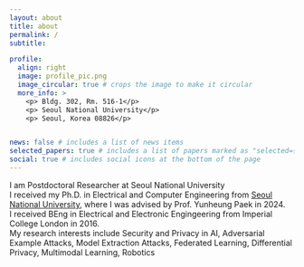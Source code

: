 ```yaml
---
layout: about
title: about
permalink: /
subtitle:

profile:
  align: right
  image: profile_pic.png
  image_circular: true # crops the image to make it circular
  more_info: >
    <p> Bldg. 302, Rm. 516-1</p>
    <p> Seoul National University</p>
    <p> Seoul, Korea 08826</p>


news: false # includes a list of news items
selected_papers: true # includes a list of papers marked as "selected={true}"
social: true # includes social icons at the bottom of the page
---
```


I am Postdoctoral Researcher at Seoul National University <br />
I received my Ph.D. in Electrical and Computer Engineering from <a href='http://sor.snu.ac.kr'>Seoul National University</a>, where I was advised by Prof. Yunheung Paek in 2024. <br />
I received BEng in Electrical and Electronic Engingeering from Imperial College London in 2016. <br />
My research interests include Security and Privacy in AI, Adversarial Example Attacks, Model Extraction Attacks, Federated Learning, Differential Privacy, Multimodal Learning, Robotics
